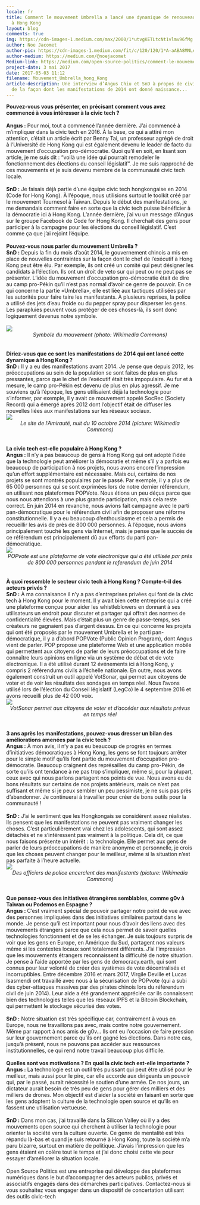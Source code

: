 ```yaml
---
locale: fr
title: Comment le mouvement Umbrella a lancé une dynamique de renouveau démocratique
  à Hong Kong
layout: blog
comments: true
img: https://cdn-images-1.medium.com/max/2000/1*utvgKETLtcNt1vlmv96fMg.png
author: Noe Jacomet
author-pic: https://cdn-images-1.medium.com/fit/c/120/120/1*A-aABA8MNLeKXIpYLu4IUA.jpeg
author-medium: https://medium.com/@noejacomet
Medium-link: https://medium.com/open-source-politics/comment-le-mouvement-umbrella-a-lanc%C3%A9-une-dynamique-de-renouveau-d%C3%A9mocratique-%C3%A0-hong-kong-46367c71603f
project-date: 3 mai 2017
date: 2017-05-03 11:12
filename: Mouvement_Umbrella_hong_Kong
article-description: Une interview d’Angus Chiu et SnD à propos de civicdata.hk et
  de la façon dont les manifestations de 2014 ont donné naissance...
---
```

<div class="blogcontent">
<b>Pouvez-vous vous présenter, en précisant comment vous avez commencé à vous intéresser à la civic tech ?</b>
<br><br>
<b>Angus :</b> Pour moi, tout a commencé l’année dernière. J’ai commencé à m’impliquer dans la civic tech en 2016. À la base, ce qui a attiré mon attention, c’était un article écrit par Benny Tai, un professeur agrégé de droit à l’Université de Hong Kong qui est également devenu le leader de facto du mouvement d’occupation pro-démocratie. Quoi qu’il en soit, en lisant son article, je me suis dit : “voilà une idée qui pourrait remodeler le fonctionnement des élections du conseil législatif”. Je me suis rapproché de ces mouvements et je suis devenu membre de la communauté civic tech locale.
<br><br>
<b>SnD :</b> Je faisais déjà partie d’une équipe civic tech hongkongaise en 2014 (Code for Hong Kong). À l’époque, nous utilisions surtout le toolkit créé par le mouvement Tournesol à Taïwan. Depuis le début des manifestations, je me demandais comment faire en sorte que la civic tech puisse bénéficier à la démocratie ici à Hong Kong. L’année dernière, j’ai vu un message d’Angus sur le groupe Facebook de Code for Hong Kong. Il cherchait des gens pour participer à la campagne pour les élections du conseil législatif. C’est comme ça que j’ai rejoint l’équipe.
<br><br>
<b>Pouvez-vous nous parler du mouvement Umbrella ?</b>
<br>
<b>SnD :</b> Depuis la fin du mois d’août 2014, le gouvernement chinois a mis en place de nouvelles contraintes sur la façon dont le chef de l’exécutif à Hong Kong peut être élu. Par exemple, ils ont créé un comité qui peut désigner les candidats à l’élection. Ils ont un droit de veto sur qui peut ou ne peut pas se présenter. L’idée du mouvement d’occupation pro-démocratie était de dire au camp pro-Pékin qu’il n’est pas normal d’avoir ce genre de pouvoir. En ce qui concerne la partie «Umbrella», elle est liée aux tactiques utilisées par les autorités pour faire taire les manifestants. À plusieurs reprises, la police a utilisé des jets d’eau froide ou du pepper spray pour disperser les gens. Les parapluies peuvent vous protéger de ces choses-là, ils sont donc logiquement devenus notre symbole.
<br><br>
<img src="https://cdn-images-1.medium.com/max/960/1*bLFIjTAqjz0COp5LDLK8ig.png"><center><i>Symbole du mouvement (photo: Wikimedia Commons)</i></center>
<br><br>
<b>Diriez-vous que ce sont les manifestations de 2014 qui ont lancé cette dynamique à Hong Kong ?</b>
<br>
<b>SnD :</b> Il y a eu des manifestations avant 2014. Je pense que depuis 2012, les préoccupations au sein de la population se sont faites de plus en plus pressantes, parce que le chef de l’exécutif était très impopulaire. Au fur et à mesure, le camp pro-Pékin est devenu de plus en plus agressif. Je me souviens qu’à l’époque, les gens utilisaient déjà la technologie pour s’informer, par exemple, il y avait ce mouvement appelé SocRec (Society Record) qui a émergé après 2012 dont l’objectif était de diffuser les nouvelles liées aux manifestations sur les réseaux sociaux.
<br>
<img src="https://cdn-images-1.medium.com/max/960/1*5UMOT7D58hl9wH92vXkCEw.jpeg"><center><i>Le site de l’Amirauté, nuit du 10 octobre 2014 (picture: Wikimedia Commons)</i></center>
<br><br>
<b>La civic tech est-elle populaire à Hong Kong ?</b>
<br>
<b>Angus :</b> Il n’y a pas beaucoup de gens à Hong Kong qui ont adopté l’idée que la technologie peut améliorer la démocratie et même s’il y a parfois eu beaucoup de participation à nos projets, nous avons encore l’impression qu’un effort supplémentaire est nécessaire. Mais oui, certains de nos projets se sont montrés populaires par le passé. Par exemple, il y a plus de 65 000 personnes qui se sont exprimées lors de notre dernier référendum, en utilisant nos plateformes POPVote. Nous étions un peu déçus parce que nous nous attendions à une plus grande participation, mais cela reste correct. En juin 2014 en revanche, nous avions fait campagne avec le parti pan-démocratique pour le référendum civil afin de proposer une réforme constitutionnelle. Il y a eu beaucoup d’enthousiasme et cela a permis de recueillir les avis de près de 800 000 personnes. À l’époque, nous avions principalement touché les gens via Internet, mais je pense que le succès de ce référendum est principalement dû aux efforts du parti pan-démocratique.
<br>
<img src="https://cdn-images-1.medium.com/max/1200/1*894aolKryz-YhWTGep5i_w.png"><center><i>POPvote est une plateforme de vote electronique qui a été utilisée par près de 800 000 personnes pendant le referendum de juin 2014</i></center>
<br><br>
<b>À quoi ressemble le secteur civic tech à Hong Kong ? Compte-t-il des acteurs privés ?</b>
<br>
<b>SnD :</b> À ma connaisance il n’y a pas d’entreprises privées qui font de la civic tech à Hong Kong pour le moment. Il y avait bien cette entreprise qui a créé une plateforme conçue pour aider les whistleblowers en donnant à ses utilisateurs un endroit pour discuter et partager qui offrait des normes de confidentialité élevées. Mais c’était plus un genre de passe-temps, ses créateurs ne gagnaient pas d’argent dessus. En ce qui concerne les projets qui ont été proposés par le mouvement Umbrella et le parti pan-démocratique, il y a d’abord POPVote (Public Opinion Program), dont Angus vient de parler. POP propose une plateforme Web et une application mobile qui permettent aux citoyens de parler de leurs préoccupations et de faire connaître leurs opinions en ligne via un système de débat et de vote électronique. Il a été utilisé durant 12 événements ici à Hong Kong, y compris 2 référendums civils à l’échelle nationale. En outre, nous avons également construit un outil appelé VotSonar, qui permet aux citoyens de voter et de voir les résultats des sondages en temps réel. Nous l’avons utilisé lors de l’élection du Conseil législatif (LegCo) le 4 septembre 2016 et avons recueilli plus de 42 000 voix.
<br>
<img src="https://cdn-images-1.medium.com/max/1200/1*OI93kETHiKrutkQZ0UOzdg.png"><center><i>VotSonar permet aux citoyens de voter et d’accéder aux résultats prévus en temps réel</i></center>
<br><br>
<b>3 ans après les manifestations, pouvez-vous dresser un bilan des améliorations amenées par la civic tech ?</b>
<br>
<b>Angus :</b> À mon avis, il n’y a pas eu beaucoup de progrès en termes d’initiatives démocratiques à Hong Kong, les gens se font toujours arrêter pour le simple motif qu’ils font partie du mouvement d’occupation pro-démocratie. Beaucoup craignent des représailles du camp pro-Pékin, de sorte qu’ils ont tendance à ne pas trop s’impliquer, même si, pour la plupart, ceux avec qui nous parlons partagent nos points de vue. Nous avons eu de bons résultats sur certains de nos projets antérieurs, mais ce n’est pas suffisant et même si je peux sembler un peu pessimiste, je ne suis pas près d’abandonner. Je continuerai à travailler pour créer de bons outils pour la communauté !
<br><br>
<b>SnD :</b> J’ai le sentiment que les Hongkongais se considèrent assez réalistes. Ils pensent que les manifestations ne peuvent pas vraiment changer les choses. C’est particulièrement vrai chez les adolescents, qui sont assez détachés et ne s’intéressent pas vraiment à la politique. Cela dit, ce que nous faisons présente un intérêt : la technologie. Elle permet aux gens de parler de leurs préoccupations de manière anonyme et personnelle, je crois que les choses peuvent changer pour le meilleur, même si la situation n’est pas parfaite à l’heure actuelle.
<br>
<img src="https://cdn-images-1.medium.com/max/1200/1*-pQ8tN8ho6oHFHYt9Qdfaw.jpeg"><center><i>Des officiers de police encerclent des manifestants (picture: Wikimedia Commons)</i></center>
<br><br>
<b>Que pensez-vous des initiatives étrangères semblables, comme g0v à Taïwan ou Podemos en Espagne ?</b>
<br>
<b>Angus : </b> C’est vraiment spécial de pouvoir partager notre point de vue avec des personnes impliquées dans des initiatives similaires partout dans le monde. Je pense qu’il est important pour nous d’avoir des liens avec des mouvements étrangers parce que cela nous permet de savoir quelles technologies fonctionnent et de se les échanger. Je suis toujours surpris de voir que les gens en Europe, en Amérique du Sud, partagent nos valeurs même si les contextes locaux sont totalement différents. J’ai l’impression que les mouvements étrangers reconnaissent la difficulté de notre situation. Je pense à l’aide apportée par les gens de democracy.earth, qui sont connus pour leur volonté de créer des systèmes de vote décentralisés et incorruptibles. Entre décembre 2016 et mars 2017, Virgile Deville et Lucas Isasmendi ont travaillé avec nous à la sécurisation de POPvote (qui a subi des cyber-attaques massives par des pirates chinois lors du référendum civil de juin 2014). Leur aide a été grandement appréciée car ils connaissent bien des technologies telles que les réseaux IPFS et la Bitcoin Blockchain, qui permettent le stockage sécurisé des votes.
<br><br>
<b>SnD :</b> Notre situation est très spécifique car, contrairement à vous en Europe, nous ne travaillons pas avec, mais contre notre gouvernement. Même par rapport à nos amis de g0v… Ils ont eu l’occasion de faire pression sur leur gouvernement parce qu’ils ont gagné les élections. Dans notre cas, jusqu’à présent, nous ne pouvons pas accéder aux ressources institutionnelles, ce qui rend notre travail beaucoup plus difficile.
<br><br>
<b>Quelles sont vos motivations ? En quoi la civic tech est-elle importante ?</b>
<br>
<b>Angus :</b> La technologie est un outil très puissant qui peut être utilisé pour le meilleur, mais aussi pour le pire, car elle accorde aux dirigeants un pouvoir qui, par le passé, aurait nécessité le soutien d’une armée. De nos jours, un dictateur aurait besoin de très peu de gens pour gérer des milliers et des milliers de drones. Mon objectif est d’aider la société en faisant en sorte que les gens adoptent la culture de la technologie open source et qu’ils en fassent une utilisation vertueuse.
<br><br>
<b>SnD :</b> Dans mon cas, j’ai travaillé dans la Silicon Valley où il y a des mouvements open source qui cherchent à utiliser la technologie pour orienter la société vers la culture ouverte. Ce genre de mentalité est très répandu là-bas et quand je suis retourné à Hong Kong, toute la société m’a paru bizarre, surtout en matière de politique. J’avais l’impression que les gens étaient en colère tout le temps et j’ai donc choisi cette vie pour essayer d’améliorer la situation locale.
<br><br>
<div class="citation">Open Source Politics est une entreprise qui développe des plateformes numériques dans le but d’accompagner des acteurs publics, privés et associatifs engagés dans des démarches participatives. Contactez-nous si vous souhaitez vous engager dans un dispositif de concertation utilisant des outils civic-tech <br></div>
</div>